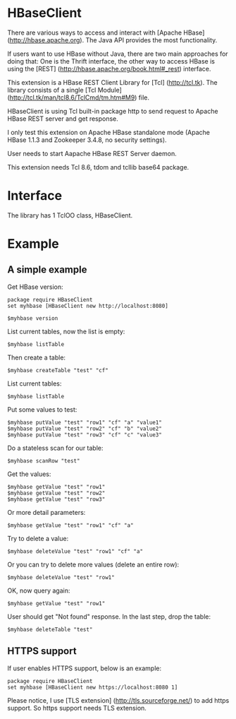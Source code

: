 
HBaseClient
=====

There are various ways to access and interact with [Apache HBase] (http://hbase.apache.org). 
The Java API provides the most functionality.
 
If users want to use HBase without Java, there are two main approaches for doing that: 
One is the Thrift interface, the other way to access HBase is using the [REST] (http://hbase.apache.org/book.html#_rest) interface.

This extension is a HBase REST Client Library for [Tcl] (http://tcl.tk).
The library consists of a single [Tcl Module] (http://tcl.tk/man/tcl8.6/TclCmd/tm.htm#M9) file.

HBaseClient is using Tcl built-in package http to send request to Apache HBase REST server and get response.

I only test this extension on Apache HBase standalone mode (Apache HBase 1.1.3 and Zookeeper 3.4.8,
no security settings).

User needs to start Aapache HBase REST Server daemon.

This extension needs Tcl 8.6, tdom and tcllib base64 package.


Interface
=====

The library has 1 TclOO class, HBaseClient.


Example
=====

## A simple example

Get HBase version:

    package require HBaseClient
    set myhbase [HBaseClient new http://localhost:8080]

    $myhbase version

List current tables, now the list is empty:

    $myhbase listTable

Then create a table:

    $myhbase createTable "test" "cf"

List current tables:

    $myhbase listTable

Put some values to test:

    $myhbase putValue "test" "row1" "cf" "a" "value1"
    $myhbase putValue "test" "row2" "cf" "b" "value2"
    $myhbase putValue "test" "row3" "cf" "c" "value3"

Do a stateless scan for our table:

    $myhbase scanRow "test"

Get the values:

    $myhbase getValue "test" "row1"
    $myhbase getValue "test" "row2"
    $myhbase getValue "test" "row3"

Or more detail parameters:

    $myhbase getValue "test" "row1" "cf" "a"

Try to delete a value:

    $myhbase deleteValue "test" "row1" "cf" "a"

Or you can try to delete more values (delete an entire row):

    $myhbase deleteValue "test" "row1"

OK, now query again:

    $myhbase getValue "test" "row1"

User should get "Not found" response. In the last step, drop the table:

    $myhbase deleteTable "test"

## HTTPS support

If user enables HTTPS support, below is an example:

    package require HBaseClient
    set myhbase [HBaseClient new https://localhost:8080 1]

Please notice, I use [TLS extension] (http://tls.sourceforge.net/) to add https support.
So https support needs TLS extension.
